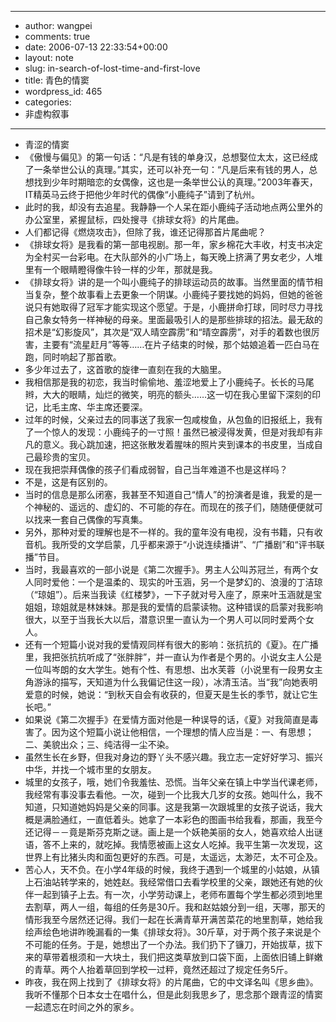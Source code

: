 - --
- author: wangpei
- comments: true
- date: 2006-07-13 22:33:54+00:00
- layout: note
- slug: in-search-of-lost-time-and-first-love
- title: 青色的情窦
- wordpress_id: 465
- categories:
- 非虚构叙事
- --
- 青涩的情窦
- 《傲慢与偏见》的第一句话：“凡是有钱的单身汉，总想娶位太太，这已经成了一条举世公认的真理。”其实，还可以补充一句：“凡是后来有钱的男人，总想找到少年时期暗恋的女偶像，这也是一条举世公认的真理。”2003年春天，IT精英马云终于把他少年时代的偶像“小鹿纯子”请到了杭州。
- 此时的我，却没有去追星。我静静一个人呆在距小鹿纯子活动地点两公里外的办公室里，紧握鼠标，四处搜寻《排球女将》的片尾曲。
- 人们都记得《燃烧攻击》，但除了我，谁还记得那首片尾曲呢？
- 《排球女将》是我看的第一部电视剧。那一年，家乡棉花大丰收，村支书决定为全村买一台彩电。在大队部外的小广场上，每天晚上挤满了男女老少，人堆里有一个眼睛瞪得像牛铃一样的少年，那就是我。
- 《排球女将》讲的是一个叫小鹿纯子的排球运动员的故事。当然里面的情节相当复杂，整个故事看上去更象一个阴谋。小鹿纯子要找她的妈妈，但她的爸爸说只有她取得了冠军才能实现这个愿望。于是，小鹿拼命打球，同时尽力寻找自己象女特务一样神秘的母亲。里面最吸引人的是那些排球的招法。最无敌的招术是“幻影旋风”，其次是“双人晴空霹雳”和“晴空霹雳”，对手的着数也很厉害，主要有“流星赶月”等等……在片子结束的时候，那个姑娘追着一匹白马在跑，同时响起了那首歌。
- 多少年过去了，这首歌的旋律一直刻在我的大脑里。
- 我相信那是我的初恋，我当时偷偷地、羞涩地爱上了小鹿纯子。长长的马尾辫，大大的眼睛，灿烂的微笑，明亮的额头……这一切在我心里留下深刻的印记，比毛主席、华主席还要深。
- 过年的时候，父亲过去的同事送了我家一包咸梭鱼，从包鱼的旧报纸上，我有了一个惊人的发现：小鹿纯子的一寸照！虽然已被浸得发黄，但是对我却有非凡的意义。我心跳加速，把这张散发着腥味的照片夹到课本的书皮里，当成自己最珍贵的宝贝。
- 现在我把崇拜偶像的孩子们看成弱智，自己当年难道不也是这样吗？
- 不是，这是有区别的。
- 当时的信息是那么闭塞，我甚至不知道自己“情人”的扮演者是谁，我爱的是一个神秘的、遥远的、虚幻的、不可能的存在。而现在的孩子们，随随便便就可以找来一套自己偶像的写真集。
- 另外，那种对爱的理解也是不一样的。我的童年没有电视，没有书籍，只有收音机。我所受的文学启蒙，几乎都来源于“小说连续播讲”、“广播剧”和“评书联播”节目。
- 当时，我最喜欢的一部小说是《第二次握手》。男主人公叫苏冠兰，有两个女人同时爱他：一个是温柔的、现实的叶玉涵，另一个是梦幻的、浪漫的丁洁琼（“琼姐”）。后来当我读《红楼梦》，一下子就对号入座了，原来叶玉涵就是宝姐姐，琼姐就是林妹妹。那是我的爱情的启蒙读物。这种错误的启蒙对我影响很大，以至于当我长大以后，潜意识里一直认为一个男人可以同时爱两个女人。
- 还有一个短篇小说对我的爱情观同样有很大的影响：张抗抗的《夏》。在广播里，我把张抗抗听成了“张胖胖”，并一直认为作者是个男的。小说女主人公是一位叫岑朗的女大学生。她有个性、有思想、出水芙蓉（小说里有一段男女主角游泳的描写，天知道为什么我偏记住这一段），冰清玉洁。当“我”向她表明爱意的时候，她说：“到秋天自会有收获的，但夏天是生长的季节，就让它生长吧。”
- 如果说《第二次握手》在爱情方面对他是一种误导的话，《夏》对我简直是毒害了。因为这个短篇小说让他相信，一个理想的情人应当是：一、有思想；二、美貌出众；三、纯洁得一尘不染。
- 虽然生长在乡野，但我对身边的野丫头不感兴趣。我立志一定好好学习、振兴中华，并找一个城市里的女朋友。
- 城里的女孩子，哦，她们令我羞怯、恐慌。当年父亲在镇上中学当代课老师，我经常有事没事去看他。一次，碰到一个比我大几岁的女孩。她叫什么，我不知道，只知道她妈妈是父亲的同事。这是我第一次跟城里的女孩子说话，我大概是满脸通红，一直低着头。她拿了一本彩色的图画书给我看，那画，我至今还记得－－竟是斯芬克斯之谜。画上是一个妖艳美丽的女人，她喜欢给人出谜语，答不上来的，就吃掉。我情愿被画上这女人吃掉。我平生第一次发现，这世界上有比猪头肉和面包更好的东西。可是，太遥远，太渺茫，太不可企及。
- 苦心人，天不负。在小学4年级的时候，我终于遇到一个城里的小姑娘，从镇上石油站转学来的，她姓赵。我经常借口去看学校里的父亲，跟她还有她的伙伴一起到镇子上去。有一次，小学劳动课上，老师布置每个学生都必须到地里去割草，两人一组，每组的任务是30斤。我和赵姑娘分到一组，天哪，那天的情形我至今居然还记得。我们一起在长满青草开满苦菜花的地里割草，她给我绘声绘色地讲昨晚漏看的一集《排球女将》。30斤草，对于两个孩子来说是个不可能的任务。于是，她想出了一个办法。我们扔下了镰刀，开始拔草，拔下来的草带着根须和一大块土，我们把这类草放到口袋下面，上面依旧铺上鲜嫩的青草。两个人抬着草回到学校一过秤，竟然还超过了规定任务5斤。
- 昨夜，我在网上找到了《排球女将》的片尾曲，它的中文译名叫《思乡曲》。我听不懂那个日本女士在唱什么，但是此刻我思乡了，思念那个跟青涩的情窦一起遗忘在时间之外的家乡。
